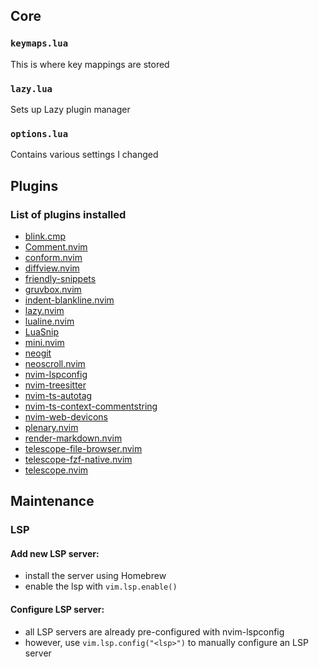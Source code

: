 ## Core
### `keymaps.lua`
This is where key mappings are stored

### `lazy.lua`
Sets up Lazy plugin manager

### `options.lua`
Contains various settings I changed

## Plugins
### List of plugins installed
- [blink.cmp](https://github.com/Saghen/blink.cmp)
- [Comment.nvim](https://github.com/numToStr/Comment.nvim)
- [conform.nvim](https://github.com/stevearc/conform.nvim)
- [diffview.nvim](https://github.com/sindrets/diffview.nvim)
- [friendly-snippets](https://github.com/rafamadriz/friendly-snippets)
- [gruvbox.nvim](https://github.com/ellisonleao/gruvbox.nvim)
- [indent-blankline.nvim](https://github.com/lukas-reineke/indent-blankline.nvim)
- [lazy.nvim](https://github.com/folke/lazy.nvim)
- [lualine.nvim](https://github.com/nvim-lualine/lualine.nvim)
- [LuaSnip](https://github.com/L3MON4D3/LuaSnip)
- [mini.nvim](https://github.com/echasnovski/mini.nvim)
- [neogit](https://github.com/NeogitOrg/neogit)
- [neoscroll.nvim](https://github.com/karb94/neoscroll.nvim)
- [nvim-lspconfig](https://github.com/neovim/nvim-lspconfig)
- [nvim-treesitter](https://github.com/nvim-treesitter/nvim-treesitter)
- [nvim-ts-autotag](https://github.com/windwp/nvim-ts-autotag)
- [nvim-ts-context-commentstring](https://github.com/JoosepAlviste/nvim-ts-context-commentstring)
- [nvim-web-devicons](https://github.com/nvim-tree/nvim-web-devicons)
- [plenary.nvim](https://github.com/nvim-lua/plenary.nvim)
- [render-markdown.nvim](https://github.com/MeanderingProgrammer/render-markdown.nvim)
- [telescope-file-browser.nvim](https://github.com/nvim-telescope/telescope-file-browser.nvim)
- [telescope-fzf-native.nvim](https://github.com/nvim-telescope/telescope-fzf-native.nvim)
- [telescope.nvim](https://github.com/nvim-telescope/telescope.nvim)

## Maintenance
### LSP
#### Add new LSP server:
- install the server using Homebrew
- enable the lsp with `vim.lsp.enable()`

#### Configure LSP server:
- all LSP servers are already pre-configured with nvim-lspconfig
- however, use `vim.lsp.config("<lsp>")` to manually configure an LSP server
